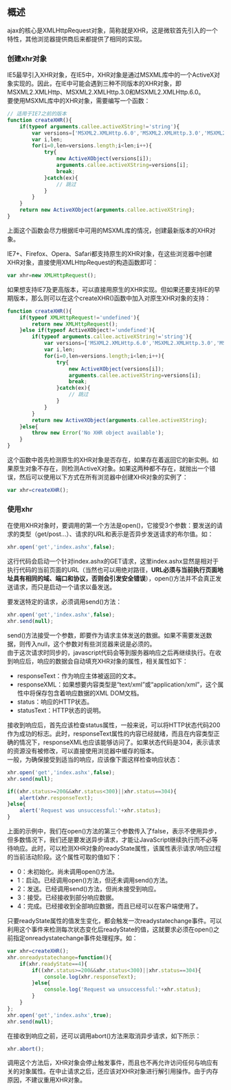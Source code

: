 ## 概述  
ajax的核心是XMLHttpRequest对象，简称就是XHR，这是微软首先引入的一个特性，其他浏览器提供商后来都提供了相同的实现。  

### 创建xhr对象  
IE5最早引入XHR对象，在IE5中，XHR对象是通过MSXML库中的一个ActiveX对象实现的。因此，在IE中可能会遇到三种不同版本的XHR对象，即MSXML2.XMLHttp、MSXML2.XMLHttp.3.0和MSXML2.XMLHttp.6.0。  
要使用MSXML库中的XHR对象，需要编写一个函数：  
```javascript  
// 适用于IE7之前的版本
function createXHR(){
    if(typeof arguments.callee.activeXString!='string'){
        var versions=['MSXML2.XMLHttp.6.0','MSXML2.XMLHttp.3.0','MSXML2.XMLHttp'];
        var i,len;
        for(i=0,len=versions.length;i<len;i++){
            try{
                new ActiveXObject(versions[i]);
                arguments.callee.activeXString=versions[i];
                break;
            }catch(ex){
                // 跳过
            }
        }
    }
    return new ActiveXObject(arguments.callee.activeXString);
}
```  
上面这个函数会尽力根据IE中可用的MSXML库的情况，创建最新版本的XHR对象。  

IE7+、Firefox、Opera、Safari都支持原生的XHR对象，在这些浏览器中创建XHR对象，直接使用XMLHttpRequest的构造函数即可：  
```javascript  
var xhr=new XMLHttpRequest();
```  

如果想支持IE7及更高版本，可以直接用原生的XHR实现。但如果还要支持IE的早期版本，那么则可以在这个createXHR()函数中加入对原生XHR对象的支持：  
```javascript
function createXHR(){
    if(typeof XMLHttpRequest!='undefined'){
        return new XMLHttpRequest();
    }else if(typeof ActiveXObject!='undefined'){
        if(typeof arguments.callee.activeXString!='string'){
            var versions=['MSXML2.XMLHttp.6.0','MSXML2.XMLHttp.3.0','MSXML2.XMLHttp'];
            var i,len;
            for(i=0,len=versions.length;i<len;i++){
                try{
                    new ActiveXObject(versions[i]);
                    arguments.callee.activeXString=versions[i];
                    break;
                }catch(ex){
                    // 跳过
                }
            }
        }
        return new ActiveXObject(arguments.callee.activeXString);
    }else{
        throw new Error('No XHR object available');
    }
}
```  
这个函数中首先检测原生的XHR对象是否存在，如果存在着返回它的新实例。如果原生对象不存在，则检测ActiveX对象。如果这两种都不存在，就抛出一个错误，然后可以使用以下方式在所有浏览器中创建XHR对象的实例了：  
```javascript
var xhr=createXHR();
```  

### 使用xhr  

在使用XHR对象时，要调用的第一个方法是open()，它接受3个参数：要发送的请求的类型（get/post...）、请求的URL和表示是否异步发送请求的布尔值。如：  
```javascript  
xhr.open('get','index.ashx',false);  
```  
这行代码会启动一个针对index.ashx的GET请求，这里index.ashx显然是相对于执行代码的当前页面的URL（当然也可以用绝对路径，<b>URL必须与当前执行页面地址具有相同的域、端口和协议，否则会引发安全错误</b>），open()方法并不会真正发送请求，而只是启动一个请求以备发送。  

要发送特定的请求，必须调用send()方法：  
```javascript  
xhr.open('get','index.ashx',false);
xhr.send(null);
```  
send()方法接受一个参数，即要作为请求主体发送的数据。如果不需要发送数据，则传入null，这个参数对有些浏览器来说是必须的。  
由于这次请求时同步的，javascript代码会等到服务器响应之后再继续执行。在收到响应后，响应的数据会自动填充XHR对象的属性，相关属性如下：  
* responseText：作为响应主体被返回的文本。  
* responseXML：如果想要内容类型是“text/xml”或“application/xml”，这个属性中将保存包含着响应数据的XML DOM文档。  
* status：响应的HTTP状态。  
* statusText：HTTP状态的说明。  

接收到响应后，首先应该检查status属性，一般来说，可以将HTTP状态代码200作为成功的标志。此时，responseText属性的内容已经就绪，而且在内容类型正确的情况下，responseXML也应该能够访问了。如果状态代码是304，表示请求的资源没有被修改，可以直接使用浏览器中缓存的版本。  
一般，为确保接受到适当的响应，应该像下面这样检查响应状态：  
```javascript  
xhr.open('get','index.ashx',false);
xhr.send(null);

if((xhr.status>=200&&xhr.status<300)||xhr.status==304){
    alert(xhr.responseText);
}else{
    alert('Request was unsuccessful:'+xhr.status);
}
```  

上面的示例中，我们在open()方法的第三个参数传入了false，表示不使用异步，但多数情况下，我们还是要发送异步请求，才能让JavaScript继续执行而不必等待响应。此时，可以检测XHR对象的readyState属性，该属性表示请求/响应过程的当前活动阶段。这个属性可取的值如下：  
* 0：未初始化。尚未调用open()方法。  
* 1：启动。已经调用open()方法，但还未调用send()方法。  
* 2：发送。已经调用send()方法，但尚未接受到响应。  
* 3：接受。已经接收到部分响应数据。  
* 4：完成。已经接收到全部响应数据，而且已经可以在客户端使用了。  

只要readyState属性的值发生变化，都会触发一次readystatechange事件。可以利用这个事件来检测每次状态变化后readyState的值，这就要求必须在open()之前指定onreadystatechange事件处理程序。如：  
```javascript
var xhr=createXHR();
xhr.onreadystatechange=function(){
    if(xhr.readyState==4){
        if((xhr.status>=200&&xhr.status<300)||xhr.status==304){
            console.log(xhr.responseText);
        }else{
            console.log('Request wa unsuccessful:'+xhr.status);
        }
    }
};
xhr.open('get','index.ashx',true);
xhr.send(null);
```  
在接收到响应之前，还可以调用abort()方法来取消异步请求，如下所示：  
```javascript  
xhr.abort();
``` 
调用这个方法后，XHR对象会停止触发事件，而且也不再允许访问任何与响应有关的对象属性。在中止请求之后，还应该对XHR对象进行解引用操作。由于内存原因，不建议重用XHR对象。  
